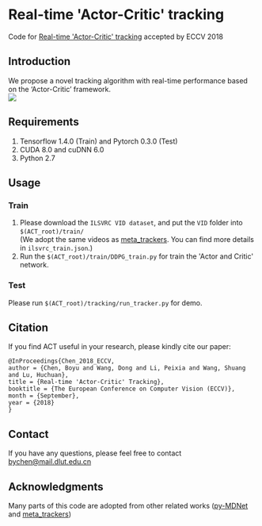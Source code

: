 Real-time 'Actor-Critic' tracking
=========================================
Code for [Real-time 'Actor-Critic' tracking](https://drive.google.com/file/d/18N0G1vX148SQWBuvG5sdAXjlSJH3yUua/view) accepted by ECCV 2018

Introduction
--------------------------------
We propose a novel tracking algorithm with real-time performance based on the ‘Actor-Critic’ framework.</br>
![](https://github.com/bychen515/ACT/blob/master/ACT.png)  

Requirements
--------------------------
1. Tensorflow 1.4.0 (Train) and Pytorch 0.3.0 (Test)
2. CUDA 8.0 and cuDNN 6.0
3. Python 2.7

Usage
--------------------------
### Train
  1. Please download the `ILSVRC VID dataset`, and put the `VID` folder into `$(ACT_root)/train/` </br>
  (We adopt the same videos as [meta_trackers](https://github.com/silverbottlep/meta_trackers). You can find more details in `ilsvrc_train.json`.)
  2. Run the `$(ACT_root)/train/DDPG_train.py` for train the 'Actor and Critic' network.
### Test
  Please run `$(ACT_root)/tracking/run_tracker.py` for demo.
 
Citation
--------------------
If you find ACT useful in your research, please kindly cite our paper:</br>

    @InProceedings{Chen_2018_ECCV,
    author = {Chen, Boyu and Wang, Dong and Li, Peixia and Wang, Shuang and Lu, Huchuan},
    title = {Real-time 'Actor-Critic' Tracking},
    booktitle = {The European Conference on Computer Vision (ECCV)},
    month = {September},
    year = {2018}
    }

Contact
--------------------
If you have any questions, please feel free to contact bychen@mail.dlut.edu.cn

Acknowledgments
------------------------------
Many parts of this code are adopted from other related works ([py-MDNet](https://github.com/HyeonseobNam/py-MDNet) and [meta_trackers](https://github.com/silverbottlep/meta_trackers))

